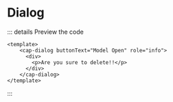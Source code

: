 # Dialog

<Dialog></Dialog>

::: details Preview the code

```vue
<template>
	<cap-dialog buttonText="Model Open" role="info">
      <div>
        <p>Are you sure to delete!!</p>
      </div>
    </cap-dialog>
</template>

```

:::
